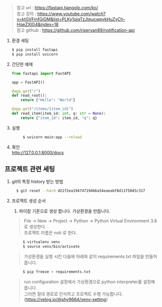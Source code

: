 > 참고 url : https://fastapi.tiangolo.com/ko/  
> 참고 강의 : https://www.youtube.com/watch?v=ktGVFmfGiGM&list=PLKy1qiqTzJteucwpykHuZyCh-HqeZXIG4&index=18  
> 참고 github : https://github.com/riseryan89/notification-api

1. 환경 세팅
    
    ```bash
    $ pip install fastapi
    $ pip install uvicorn
    ```

2. 간단한 예제
    
    ```python
    from fastapi import FastAPI
    
    app = FastAPI()
    
    @app.get("/")
    def read_root():
        return {"Hello": "World"}
    
    @app.get("/items/{item_id}")
    def read_item(item_id: int, q: str = None):
        return {"item_id": item_id, "q": q}
    ```

3. 실행
        
   ```bash
        $ uvicorn main:app --reload
   ```

4. 확인  
   http://127.0.0.1:8000/docs 
  

## 프로젝트 관련 세팅
1. git의 특정 history 받는 방법  
   ```bash
     $ git reset --hard d21f2ea194747194b6a54eaeabf8d11f5045c317
   ```  
   
2. 프로젝트 생성 순서 
   1. 파이참 기준으로 생성 합니다. 가상환경을 만듭니다. 
   > File -> New -> Project -> Python -> Python Virtual Environment 3.8로 생성한다.  
   > 프로젝트 이름은 noti 로 한다.  
   ```bash
        $ virtualenv venv
        $ source venv/bin/activate
   ```   
   > 가상환경을 실행 시킨 다음에 아래와 같이 requirements.txt 파일을 만들어 줍니다.  
   ```bash
        $ pip freeze > requirements.txt
   ```
   > run configuration 설정에서 가상환경으로 python interpreter를 설정해 줍니다.   
   > 그러면 절대 경로로 인식하고 프로젝트 수행 가능합니다. (https://velog.io/@shy9664/venv-setting)


